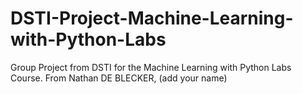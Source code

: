 # DSTI-Project-Machine-Learning-with-Python-Labs
Group Project from DSTI for the Machine Learning with Python Labs Course.
From Nathan DE BLECKER, (add your name)
